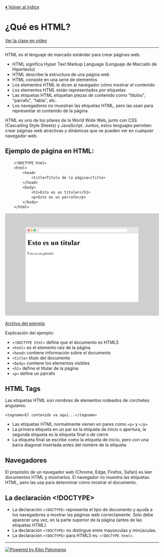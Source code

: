 [⏴ Volver al índice](../../README.md#índice-del-curso)

# ¿Qué es HTML?

[Ver la clase en vídeo](https://kikopalomares.com/clases/introduccion-a-html)

_____

HTML es el lenguaje de marcado estándar para crear páginas web.

- HTML significa Hyper Text Markup Language (Lenguaje de Marcado de Hipertexto)
- HTML describe la estructura de una página web
- HTML consiste en una serie de elementos
- Los elementos HTML le dicen al navegador cómo mostrar el contenido
- Los elementos HTML están representados por etiquetas
- Las etiquetas HTML etiquetan piezas de contenido como "títulos", "párrafo", "tabla", etc.
- Los navegadores no muestran las etiquetas HTML, pero las usan para representar el contenido de la página

HTML es uno de los pilares de la World Wide Web, junto con CSS (Cascading Style Sheets) y JavaScript. Juntos, estos lenguajes permiten crear páginas web atractivas y dinámicas que se pueden ver en cualquier navegador web.

## Ejemplo de página en HTML:

        <!DOCTYPE html>
        <html>
            <head>
                <title>Título de la página</title>
            </head>
            <body>
                <h1>Esto es un titular</h1>
                <p>Esto es un párrafo</p>
            </body>
        </html>

![Imagen de ejemplo](../../img/1.1_ejemplo.png)

[Archivo del ejemplo](../../ejemplos/1.1_ejemplo.html)

Explicación del ejemplo:
- `<!DOCTYPE html>` define que el documento es HTML5
- `<html>` es el elemento raíz de la página
- `<head>` contiene información sobre el documento
- `<title>` título del documento
- `<body>` contiene los elementos visibles
- `<h1>` define el titular de la página
- `<p>` define un párrafo

## HTML Tags
Las etiquetas HTML son nombres de elementos rodeados de corchetes angulares:

    <tagname>El contenido va aquí...</tagname>

- Las etiquetas HTML normalmente vienen en pares como `<p>` y `</p>`
- La primera etiqueta en un par es la etiqueta de inicio o apertura, la segunda etiqueta es la etiqueta final o de cierre
- La etiqueta final se escribe como la etiqueta de inicio, pero con una barra diagonal insertada antes del nombre de la etiqueta

## Navegadores
El propósito de un navegador web (Chrome, Edge, Firefox, Safari) es leer documentos HTML y mostrarlos. El navegador no muestra las etiquetas HTML, pero las usa para determinar cómo mostrar el documento.

## La declaración <!DOCTYPE>
- La declaración `<!DOCTYPE>` representa el tipo de documento y ayuda a los navegadores a mostrar las páginas web correctamente.
Solo debe aparecer una vez, en la parte superior de la página (antes de las etiquetas HTML).
- La declaración `<!DOCTYPE>` no distingue entre mayúsculas y minúsculas.
- La declaración `<!DOCTYPE>` para HTML5 es: `<!DOCTYPE html>`.

------------
[![Powered by Kiko Palomares](https://img.shields.io/badge/-Powered%20by%20Kiko%20Palomares-red)](https://kikopalomares.com/)
